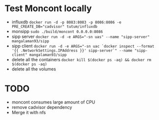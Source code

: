 # Test Moncont locally
* influxdb `docker run -d -p 8083:8083 -p 8086:8086 -e PRE_CREATE_DB="cadvisor" tutum/influxdb`
* monsipp `sudo ./build/moncont 0.0.0.0:8086`
* sipp server `docker run -d -e ARGS="-sn uas" --name "sipp-server" mangalaman93/sipp`
* sipp client ``docker run -d -e ARGS="-sn uac `docker inspect --format '{{ .NetworkSettings.IPAddress }}' sipp-server`" --name "sipp-client" mangalaman93/sipp``
* delete all the containers `docker kill $(docker ps -aq) && docker rm $(docker ps -aq)`
* delete all the volumes

# TODO
* moncont consumes large amount of CPU
* remove cadvisor dependency
* Merge it with nfs
